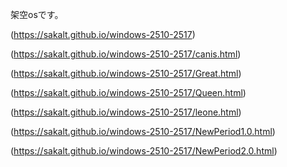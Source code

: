 架空osです。

(https://sakalt.github.io/windows-2510-2517)

(https://sakalt.github.io/windows-2510-2517/canis.html)

(https://sakalt.github.io/windows-2510-2517/Great.html)

(https://sakalt.github.io/windows-2510-2517/Queen.html)

(https://sakalt.github.io/windows-2510-2517/leone.html)

(https://sakalt.github.io/windows-2510-2517/NewPeriod1.0.html)

(https://sakalt.github.io/windows-2510-2517/NewPeriod2.0.html)



